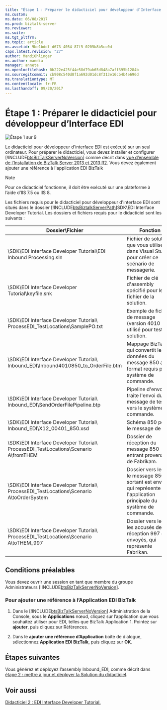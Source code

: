 ```yaml
---
title: "Étape 1 : Préparer le didacticiel pour développeur d’Interface EDI | Documents Microsoft"
ms.custom: 
ms.date: 06/08/2017
ms.prod: biztalk-server
ms.reviewer: 
ms.suite: 
ms.tgt_pltfrm: 
ms.topic: article
ms.assetid: 9be1bddf-d673-4054-87f5-0205b8b5cc0d
caps.latest.revision: "27"
author: MandiOhlinger
ms.author: mandia
manager: anneta
ms.openlocfilehash: 0b222e425f44e58d79ab65d848a7aff395b1284b
ms.sourcegitcommit: cb908c540d8f1a692d01dc8f313e16cb4b4e696d
ms.translationtype: MT
ms.contentlocale: fr-FR
ms.lasthandoff: 09/20/2017
---
```

# <a name="step-1-prepare-for-the-edi-interface-developer-tutorial"></a>Étape 1 : Préparer le didacticiel pour développeur d’Interface EDI
![Étape 1 sur 9](../adapters-and-accelerators/wcf-lob-adapter-sdk/media/step-1of9.gif "Step_1of9")  
  
 Le didacticiel pour développeur d'interface EDI est exécuté sur un seul ordinateur. Pour préparer le didacticiel, vous devez installer et configurer [!INCLUDE[btsBizTalkServerNoVersion](../includes/btsbiztalkservernoversion-md.md)] comme décrit dans [vue d’ensemble de l’Installation de BizTalk Server 2013 et 2013 R2](http://msdn.microsoft.com/library/8041926c-cfc9-4eaf-9c28-a2c6e8015bc5). Vous devez également ajouter une référence à l'application EDI BizTalk  
  
> [!NOTE]
>  Pour ce didacticiel fonctionne, il doit être exécuté sur une plateforme à l’aide d’IIS 7.5 ou IIS 8.  
  
 Les fichiers requis pour le didacticiel pour développeur d'interface EDI sont situés dans le dossier [!INCLUDE[btsBiztalkServerPath](../includes/btsbiztalkserverpath-md.md)]SDK\EDI Interface Developer Tutorial. Les dossiers et fichiers requis pour le didacticiel sont les suivants :  
  
|Dossier\Fichier|Fonction|  
|------------------|-------------|  
|\SDK\EDI Interface Developer Tutorial\EDI Inbound Processing.sln|Fichier de solution que vous utilisez dans Visual Studio pour créer ce scénario de messagerie.|  
|\SDK\EDI Interface Developer Tutorial\keyfile.snk|Fichier de clé d'assembly spécifié pour le fichier de la solution.|  
|\SDK\EDI Interface Developer Tutorial\ ProcessEDI_TestLocations\SamplePO.txt|Exemple de fichier de message (version 4010 850) utilisé pour tester la solution.|  
|\SDK\EDI Interface Developer Tutorial\ Inbound_EDI\Inbound4010850_to_OrderFile.btm|Mappage BizTalk qui convertit les données du message 850 au format requis par le système de commande.|  
|\SDK\EDI Interface Developer Tutorial\ Inbound_EDI\SendOrderFilePipeline.btp|Pipeline d'envoi qui traite l'envoi du message de test vers le système de commande.|  
|\SDK\EDI Interface Developer Tutorial\ Inbound_EDI\X12_00401_850.xsd|Schéma 850 pour le message de test.|  
\SDK\EDI Interface Developer Tutorial\ ProcessEDI_TestLocations\Scenario A\fromTHEM|Dossier de réception du message 850 entrant provenant de Fabrikam.|  
|\SDK\EDI Interface Developer Tutorial\ ProcessEDI_TestLocations\Scenario A\toOrderSystem|Dossier vers lequel le message 850 sortant est envoyé, qui représente l'application principale du système de commande.|  
|\SDK\EDI Interface Developer Tutorial\ ProcessEDI_TestLocations\Scenario A\toTHEM_997|Dossier vers lequel les accusés de réception 997 sont envoyés, qui représente Fabrikan.|  
  
## <a name="prerequisites"></a>Conditions préalables  
 Vous devez ouvrir une session en tant que membre du groupe Administrateurs [!INCLUDE[btsBizTalkServerNoVersion](../includes/btsbiztalkservernoversion-md.md)].  
  
### <a name="to-add-reference-to-the-biztalk-edi-application"></a>Pour ajouter une référence à l’Application EDI BizTalk  
  
1.  Dans le [!INCLUDE[btsBizTalkServerNoVersion](../includes/btsbiztalkservernoversion-md.md)] Administration de la Console, sous le **Applications** nœud, cliquez sur l’application que vous souhaitez utiliser pour EDI, telles que BizTalk Application 1. Pointez sur **ajouter**, puis cliquez sur Références.  
  
2.  Dans le **ajouter une référence d’Application** boîte de dialogue, sélectionnez **Application EDI BizTalk**, puis cliquez sur **OK**.  
  
## <a name="next-steps"></a>Étapes suivantes  
 Vous générez et déployez l’assembly Inbound_EDI, comme décrit dans [étape 2 : mettre à jour et déployer la Solution du didacticiel](../core/step-2-update-and-deploy-the-tutorial-solution.md).  
  
## <a name="see-also"></a>Voir aussi  
 [Didacticiel 2 : EDI Interface Developer Tutorial.](../core/tutorial-2-edi-interface-developer-tutorial.md)